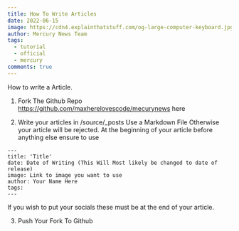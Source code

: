 ```yaml
---
title: How To Write Articles
date: 2022-06-15
image: https://cdn4.explainthatstuff.com/og-large-computer-keyboard.jpg
author: Mercury News Team
tags:
  - tutorial
  - official
  - mercury
comments: true
---
```

How to write a Article.

1. Fork The Github Repo <https://github.com/maxherelovescode/mecurynews> here

2. Write your articles in /source/_posts
Use a Markdown File Otherwise your article will be rejected.
At the beginning of your article before anything else ensure to use
```
---
title: 'Title'
date: Date of Writing (This Will Most likely be changed to date of release)
image: Link to image you want to use
author: Your Name Here
tags: 
---
```

If you wish to put your socials these must be at the end of your article.

3. Push Your Fork To Github